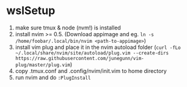 # wslSetup



1. make sure tmux & node (nvm!) is installed
2. install nvim >= 0.5. (Download appimage and eg. `ln -s /home/foobar/.local/bin/nvim <path-to-appimage>`) 
3. install vim plug and place it in the nvim autoload folder (`curl -fLo ~/.local/share/nvim/site/autoload/plug.vim --create-dirs https://raw.githubusercontent.com/junegunn/vim-plug/master/plug.vim`)
4. copy .tmux.conf and .config/nvim/init.vim to home directory
5. run nvim and do `:PlugInstall`
